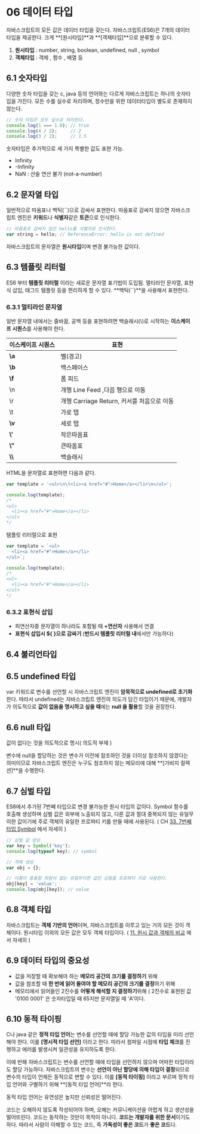 # 06 데이터 타입

자바스크립트의 모든 값은 데이터 타입을 갖는다. 자바스크립트(ES6)은 7개의 데이터타입을 제공한다. 크게 **\[원시타입]**과 **\[객체타입]**으로 분류할 수 있다.&#x20;

1. **원시타입** : number, string, boolean, undefined, null , symbol&#x20;
2. **객체타입** : 객체 , 함수 , 배열 등&#x20;

## 6.1 숫자타입

다양한 숫자 타입을 갖는 c, java 등의 언어와는 다르게 자바스크립트는 하나의 숫자타입을 가진다. 모든 수를 실수로 처리하며, 정수만을 위한 데이터타입이 별도로 존재하지 않는다.&#x20;

```javascript
// 숫자 타입은 모두 실수로 처리된다.
console.log(1 === 1.0); // true
console.log(4 / 2);     // 2
console.log(3 / 2);     // 1.5
```

숫자타입은 추가적으로 세 가지 특별한 값도 표현 가능.

* Infinity&#x20;
* \-Infinity
* NaN : 산술 연산 불가 (not-a-number)

## 6.2 문자열 타입

일반적으로 따옴표나 백틱(\`\`)으로 감싸서 표현한다. 따옴표로 감싸지 않으면 자바스크립트 엔진은 **키워드**나 **식별자**같은 **토큰**으로 인식한다.

```javascript
// 따옴표로 감싸지 않은 hello를 식별자로 인식한다.
var string = hello; // ReferenceError: hello is not defined
```

자바스크립트의 문자열은 **원시타입**이며 변경 불가능한 값이다.&#x20;

## 6.3 템플릿 리터럴

ES6 부터 **템플릿 리터럴** 이라는 새로운 문자열 표기법이 도입됨. 멀티라인 문자열, 표현식 삽입, 태그드 템플릿 등을 편리하게 할 수 있다. **백틱(\`\`)**을 사용해서 표현한다.

### 6.3.1 멀티라인 문자열

일반 문자열 내에서는 줄바꿈, 공백 등을 표현하려면 백슬래시(\\)로 시작하는 **이스케이프 시퀀스**를 사용해야 한다.&#x20;

| 이스케이프 시퀀스 | 표현                              |
| --------- | ------------------------------- |
| **\a**    | 벨(경고)                           |
| **\b**    | 백스페이스                           |
| **\f**    | 폼 피드                            |
| \n        | 개행 Line Feed ,다음 행으로 이동         |
| \r        | 개행 Carriage Return, 커서를 처음으로 이동 |
| \t        | 가로 탭                            |
| **\v**    | 세로 탭                            |
| **\\'**   | 작은따옴표                           |
| **\\"**   | 큰따옴표                            |
| **\\\\**  | 백슬래시                            |

HTML을 문자열로 표현하면 다음과 같다.

```javascript
var template = '<ul>\n\t<li><a href="#">Home</a></li>\n</ul>';

console.log(template);
/*
<ul>
  <li><a href="#">Home</a></li>
</ul>
*/
```

템플릿 리터럴으로 표현&#x20;

```javascript
var template = `<ul>
  <li><a href="#">Home</a></li>
</ul>`;

console.log(template);
/*
<ul>
  <li><a href="#">Home</a></li>
</ul>
*/
```

### 6.3.2 표현식 삽입&#x20;

* 피연산자중 문자열이 하나라도 포함될 때 **+연산자** 사용해서 연결
* **표현식 삽입시 ${ }으로 감싸기** (**반드시 템플릿 리터럴 내**에서만 가능하다)

## 6.4 불리언타입

## 6.5 undefined 타입

var 키워드로 변수를 선언할 시 자바스크립트 엔진이 **암묵적으로 undefined로 초기화**한다. 따라서 undefined는 자바스크립트 엔진의 의도가 담긴 타입이기 때문에, 개발자가 의도적으로 **값이 없음을 명시하고 싶을 때**에는 **null 을 활용**할 것을 권장한다.

## 6.6 null 타입

값이 없다는 것을 의도적으로 명시( 의도적 부재 )&#x20;

변수에 null을 할당하는 것은 변수가 이전에 참조하던 것을 더이상 참조하지 않겠다는 의미이므로 자바스크립트 엔진은 누구도 참조하지 않는 메모리에 대해 **\[가비지 컬렉션]**을 수행한다.

## 6.7 심벌 타입&#x20;

ES6에서 추가된 7번째 타입으로 변경 불가능한 원시 타입의 값이다. Symbol 함수를 호출해 생성하며 심벌 값은 외부에 노출되지 않고, 다른 값과 절대 중복되지 않는 유일무이한 값이기에 주로 객체의 유일한 프로퍼티 키를 만들 때에 사용된다. ( CH [33. 7번째 타입 Symbol](33.-7-symbol.md) 에서 자세히 )

```javascript
// 심벌 값 생성
var key = Symbol('key');
console.log(typeof key); // symbol

// 객체 생성
var obj = {};

// 이름이 충돌할 위험이 없는 유일무이한 값인 심벌을 프로퍼티 키로 사용한다.
obj[key] = 'value';
console.log(obj[key]); // value
```

## 6.8 객체 타입&#x20;

자바스크립트는 **객체 기반의 언어**이며, 자바스크립트를 이루고 있는 거의 모든 것이 객체이다. 원시타입 이외의 모든 값은 모두 객체 타입이다. ( [11. 원시 값과 객체의 비교](11.md) 에서 자세히 )

## 6.9 데이터 타입의 중요성&#x20;

* 값을 저장할 때 확보해야 하는 **메모리 공간의 크기를 결정하기** 위해
* 값을 참조할 때 **한 번에 읽어 들여야 할 메모리 공간의 크기를 결정**하기 위해
* 메모리에서 읽어들인 2진수를 **어떻게 해석할 지 결정하기**위해 ( 2진수로 표현된 값 '0100 0001' 은 숫자타입일 때 65지만 문자열일 때 'A'이다.

## 6.10 동적 타이핑&#x20;

C나 java 같은 **정적 타입 언어**는 변수를 선언할 때에 할당 가능한 값의 타입을 미리 선언해야 한다. 이를 **\[명시적 타입 선언]** 이라고 한다. 따라서 컴파일 시점에 **타입 체크**를 진행하고 에러를 발생시켜 일관성을 유지하도록 한다.&#x20;

이에 반해 자바스크립트는 변수를 선언할 때에 타입을 선언하지 않으며 어떠한 타입이라도 할당 가능하다. 자바스크립트의 변수는 **선언이 아닌 할당에 의해 타입이 결정**되므로 변수의 타입이 언제든 동적으로 변할 수 있다. 이를 **\[동적 타이핑]** 이라고 부르며 정적 타입 언어와 구별하기 위해 **\[동적 타입 언어]**라 한다.

동적 타입 언어는 유연성은 높지만 신뢰성은 떨어진다.&#x20;

코드는 오해하지 않도록 작성되어야 하며, 오해는 커뮤니케이션을 어렵게 하고 생산성을 떨어뜨린다. 코드는 동작하는 것만이 목적이 아니다. **코드는 개발자를 위한 문서**이기도 하다. 따라서 사람이 이해할 수 있는 코드, 즉 **가독성이 좋은 코드**가 **좋은 코드**다.&#x20;





